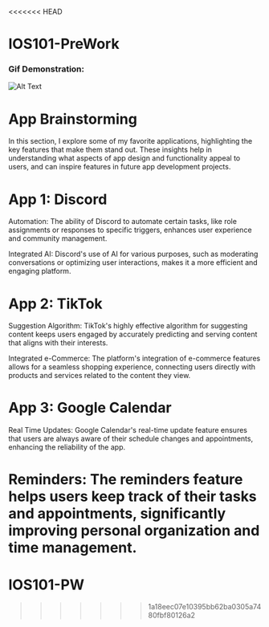 <<<<<<< HEAD
# IOS101-PreWork

### Gif Demonstration:
![Alt Text](https://github.com/Josee1031/IOS101-PreWork/blob/main/Jan-11-2024%2000-20-38.gif)

# App Brainstorming
In this section, I explore some of my favorite applications, highlighting the key features that make them stand out. These insights help in understanding what aspects of app design and functionality appeal to users, and can inspire features in future app development projects.

# App 1: Discord
Automation: The ability of Discord to automate certain tasks, like role assignments or responses to specific triggers, enhances user experience and community management.

Integrated AI: Discord's use of AI for various purposes, such as moderating conversations or optimizing user interactions, makes it a more efficient and engaging platform.

# App 2: TikTok
Suggestion Algorithm: TikTok's highly effective algorithm for suggesting content keeps users engaged by accurately predicting and serving content that aligns with their interests.

Integrated e-Commerce: The platform's integration of e-commerce features allows for a seamless shopping experience, connecting users directly with products and services related to the content they view.

# App 3: Google Calendar
Real Time Updates: Google Calendar's real-time update feature ensures that users are always aware of their schedule changes and appointments, enhancing the reliability of the app.

Reminders: The reminders feature helps users keep track of their tasks and appointments, significantly improving personal organization and time management.
=======
# IOS101-PW
>>>>>>> 1a18eec07e10395bb62ba0305a7480fbf80126a2

